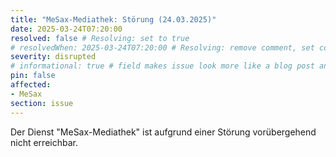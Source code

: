 ```yaml
---
title: "MeSax-Mediathek: Störung (24.03.2025)"
date: 2025-03-24T07:20:00
resolved: false # Resolving: set to true
# resolvedWhen: 2025-03-24T07:20:00 # Resolving: remove comment, set correct end datetime
severity: disrupted
# informational: true # field makes issue look more like a blog post and removes any references to downtime length
pin: false
affected:
- MeSax
section: issue
---
```


Der Dienst "MeSax-Mediathek" ist aufgrund einer Störung vorübergehend nicht erreichbar.